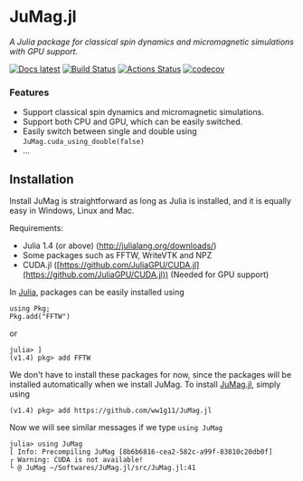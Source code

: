 # JuMag.jl

_A Julia package for classical spin dynamics and micromagnetic simulations with GPU support._

[![Docs latest](https://img.shields.io/badge/docs-latest-blue.svg)](https://ww1g11.github.io/JuMag.jl/latest/)
[![Build Status](https://app.travis-ci.com/ww1g11/JuMag.jl.svg?branch=master)](https://app.travis-ci.com/ww1g11/JuMag.jl)
[![Actions Status](https://github.com/ww1g11/JuMag.jl/workflows/CI/badge.svg)](https://github.com/ww1g11/JuMag.jl/actions)
[![codecov](https://codecov.io/gl/ww1g11/JuMag.jl/branch/master/graph/badge.svg)](https://codecov.io/gl/ww1g11/JuMag.jl)


### Features

- Support classical spin dynamics and micromagnetic simulations.
- Support both CPU and GPU, which can be easily switched.
- Easily switch between single and double using `JuMag.cuda_using_double(false)`
- ...

## Installation

Install JuMag is straightforward as long as  Julia is installed, and it is equally easy in Windows, Linux and Mac.  



Requirements:

- Julia 1.4 (or above) (<http://julialang.org/downloads/>)
- Some packages such as FFTW, WriteVTK and NPZ
- CUDA.jl ([https://github.com/JuliaGPU/CUDA.jl](https://github.com/JuliaGPU/CUDA.jl)) (Needed for GPU support)

In [Julia](http://julialang.org), packages can be easily installed using

```
using Pkg;
Pkg.add("FFTW")
```
or

```
julia> ]
(v1.4) pkg> add FFTW
```

We don't have to install these packages for now, since the packages will be installed automatically when we install JuMag.
To install [JuMag.jl](https://github.com/ww1g11/JuMag.jl), simply using

```
(v1.4) pkg> add https://github.com/ww1g11/JuMag.jl
```

Now we will see similar messages if we type `using JuMag`

```
julia> using JuMag
[ Info: Precompiling JuMag [8b6b6816-cea2-582c-a99f-83810c20db0f]
┌ Warning: CUDA is not available!
└ @ JuMag ~/Softwares/JuMag.jl/src/JuMag.jl:41
```
